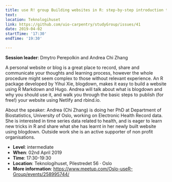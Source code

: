 ```yaml
---
title: use R! group Building websites in R: step-by-step introduction to {blogdown}
text: 
location: Teknologihuset
link: https://github.com/uio-carpentry/studyGroup/issues/41
date: 2019-04-02
startTime: '17:30'
endTime: '19:30'

---
```


**Session leader**: Dmytro Perepolkin and Andrea Chi Zhang

A personal website or blog is a great place to record, share and communicate your thoughts and learning process, however the whole procedure might seem complex to those without relevant experience. An R package developed by Yihui Xie, blogdown, makes it easy to build a website using R Markdown and Hugo. Andrea will talk about what is blogdown and why you should use it, and walk you through the basic steps to publish (for free!) your website using Netlify and rbind.io.

About the speaker:
Andrea (Chi Zhang) is doing her PhD at Department of Biostatistics, University of Oslo, working on Electronic Health Record data. She is interested in time series data related to health, and is eager to learn new tricks in R and share what she has learnt in her newly built website using blogdown. Outside work she is an active supporter of non profit organisations.


- **Level**: intermediate
- **When**: 02nd April 2019
- **Time**: 17:30-19:30
- **Location**:   Teknologihuset, Pilestredet 56 · Oslo
- **More information**: https://www.meetup.com/Oslo-useR-Group/events/258995744/

